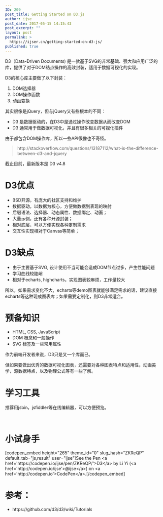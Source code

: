 ```yaml
---
ID: 209
post_title: Getting Started on D3.js
author: ijse
post_date: 2017-05-15 14:15:43
post_excerpt: ""
layout: post
permalink: >
  https://ijser.cn/getting-started-on-d3-js/
published: true
---
```

D3（Data-Driven Documents) 是一款基于SVG的非常基础、强大和应用广泛的库，提供了对于DOM结点操作的高效封装，适用于数据可视化的实现。

D3的核心库主要做了以下封装：
<ol>
 	<li>DOM选择器</li>
 	<li>DOM操作函数</li>
 	<li>动画变换</li>
</ol>
其实很像是jQuery，但与jQuery又有些根本的不同：

<!--more-->
<ul>
 	<li>D3 是数据驱动的，在D3中是通过操作改变数据从而改变DOM</li>
 	<li>D3 通常用于做数据可视化，并且有很多相关的可视化插件</li>
</ul>
由于都包含DOM操作库，所以一些API很像也不奇怪。
<blockquote>http://stackoverflow.com/questions/13187112/what-is-the-difference-between-d3-and-jquery</blockquote>
截止目前，最新版本是 D3 v4.8
<h1>D3优点</h1>
<ul>
 	<li>BSD开源，有庞大的社区支持和维护</li>
 	<li>数据驱动，以数据为核心，方便做数据到表现的映射</li>
 	<li>后缀语法、选择器、动态属性、数据绑定、动画；</li>
 	<li>大量示例，还有各种开源封装；</li>
 	<li>相对底层，可以方便实现各种定制需求</li>
 	<li>交互性实现相对于Canvas等简单；</li>
</ul>
<h1>D3缺点</h1>
<ul>
 	<li>由于主要基于SVG, 设计使用不当可能会造成DOM节点过多，产生性能问题</li>
 	<li>学习曲线较陡峭</li>
 	<li>相对于echarts, highcharts，实现图表较麻烦，工作量较大</li>
</ul>
所以，如果需求变化不大，echarts等demo图表就能够满足需求的话，建议直接echarts等这种现成图表库；如果需要定制化，则D3非常适合。
<h1>预备知识</h1>
<ul>
 	<li>HTML, CSS, JavaScript</li>
 	<li>DOM 概念和一般操作</li>
 	<li>SVG 标签及一些常用属性</li>
</ul>
作为前端开发者来说，D3只是又一个库而已。

但如果要做出优秀的数据可视化图表，还需要对各种图表特点和适用性，动画美学，源数据特点，以及物理公式等有一些了解。
<h1>学习工具</h1>
推荐用jsbin，jsfiddler等在线编辑器，可以方便预览。

&nbsp;
<h1>小试身手</h1>
[codepen_embed height="265" theme_id="0" slug_hash="ZKReQP" default_tab="js,result" user="ijse"]See the Pen &lt;a href='https://codepen.io/ijse/pen/ZKReQP/'&gt;D3&lt;/a&gt; by Li Yi (&lt;a href='http://codepen.io/ijse'&gt;@ijse&lt;/a&gt;) on &lt;a href='http://codepen.io'&gt;CodePen&lt;/a&gt;.[/codepen_embed]
<h1>参考：</h1>
<ul>
 	<li>https://github.com/d3/d3/wiki/Tutorials</li>
</ul>